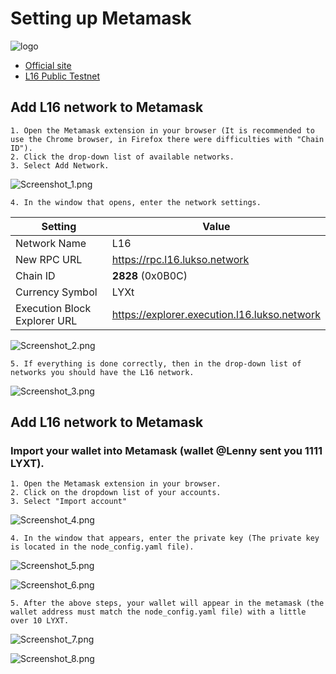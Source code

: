 # Setting up Metamask

![logo](https://miro.medium.com/max/1400/1*FuaS0MBs0hZkyVJx21e9Tw.png)

* [Official site](https://www.lukso.network/)
* [L16 Public Testnet](https://docs.lukso.tech/networks/l16-testnet/)

## Add L16 network to Metamask

```
1. Open the Metamask extension in your browser (It is recommended to use the Chrome browser, in Firefox there were difficulties with "Chain ID").
2. Click the drop-down list of available networks.
3. Select Add Network.
```
![Screenshot_1.png](https://github.com/ShchegolevYA/Tutorial_Testnents-Nodes/blob/main/LUKSO/L16/png/Screenshot_1.png)

```
4. In the window that opens, enter the network settings.
```


| Setting                       |  Value                                       |
| ----------------------------- | ---------------------------------------------|
| Network Name                  | L16                                          |
| New RPC URL                   | https://rpc.l16.lukso.network                |
| Chain ID                      | **2828** (0x0B0C)                            |
| Currency Symbol               | LYXt                                         |
| Execution Block Explorer URL  | https://explorer.execution.l16.lukso.network |


![Screenshot_2.png](https://github.com/ShchegolevYA/Tutorial_Testnents-Nodes/blob/main/LUKSO/L16/png/Screenshot_2.png)


```
5. If everything is done correctly, then in the drop-down list of networks you should have the L16 network.
```

![Screenshot_3.png](https://github.com/ShchegolevYA/Tutorial_Testnents-Nodes/blob/main/LUKSO/L16/png/Screenshot_3.png)


## Add L16 network to Metamask
### Import your wallet into Metamask (wallet @Lenny sent you 1111 LYXT).

```
1. Open the Metamask extension in your browser.
2. Click on the dropdown list of your accounts.
3. Select "Import account"
```

![Screenshot_4.png](https://github.com/ShchegolevYA/Tutorial_Testnents-Nodes/blob/main/LUKSO/L16/png/Screenshot_4.png)

```
4. In the window that appears, enter the private key (The private key is located in the node_config.yaml file).
```
![Screenshot_5.png](https://github.com/ShchegolevYA/Tutorial_Testnents-Nodes/blob/main/LUKSO/L16/png/Screenshot_5.png)

![Screenshot_6.png](https://github.com/ShchegolevYA/Tutorial_Testnents-Nodes/blob/main/LUKSO/L16/png/Screenshot_6.png)

```
5. After the above steps, your wallet will appear in the metamask (the wallet address must match the node_config.yaml file) with a little over 10 LYXT.
```
![Screenshot_7.png](https://github.com/ShchegolevYA/Tutorial_Testnents-Nodes/blob/main/LUKSO/L16/png/Screenshot_7.png)

![Screenshot_8.png](https://github.com/ShchegolevYA/Tutorial_Testnents-Nodes/blob/main/LUKSO/L16/png/Screenshot_8.png)

